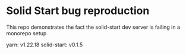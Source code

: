 # Solid Start bug reproduction

This repo demonstrates the fact the solid-start dev server is failing in a monorepo setup

yarn: v1.22.18
solid-start: v0.1.5
